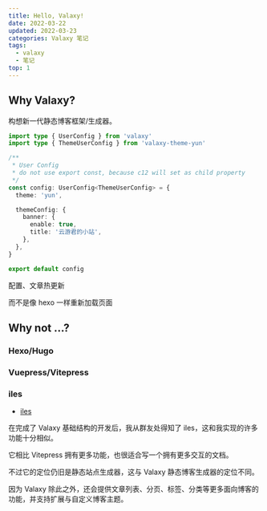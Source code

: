 ```yaml
---
title: Hello, Valaxy!
date: 2022-03-22
updated: 2022-03-23
categories: Valaxy 笔记
tags:
  - valaxy
  - 笔记
top: 1
---
```


## Why Valaxy?

构想新一代静态博客框架/生成器。

<!-- more -->

```ts
import type { UserConfig } from 'valaxy'
import type { ThemeUserConfig } from 'valaxy-theme-yun'

/**
 * User Config
 * do not use export const, because c12 will set as child property
 */
const config: UserConfig<ThemeUserConfig> = {
  theme: 'yun',

  themeConfig: {
    banner: {
      enable: true,
      title: '云游君的小站',
    },
  },
}

export default config
```

配置、文章热更新

而不是像 hexo 一样重新加载页面

## Why not ...?

### Hexo/Hugo

### Vuepress/Vitepress

### iles

- [iles](https://github.com/ElMassimo/iles)

在完成了 Valaxy 基础结构的开发后，我从群友处得知了 iles，这和我实现的许多功能十分相似。

它相比 Vitepress 拥有更多功能，也很适合写一个拥有更多交互的文档。

不过它的定位仍旧是静态站点生成器，这与 Valaxy 静态博客生成器的定位不同。

因为 Valaxy 除此之外，还会提供文章列表、分页、标签、分类等更多面向博客的功能，并支持扩展与自定义博客主题。

